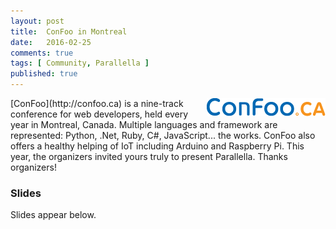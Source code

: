 ```yaml
---
layout: post
title:  ConFoo in Montreal
date:   2016-02-25
comments: true
tags: [ Community, Parallella ]
published: true
---
```

<img src="/images/confoo.gif" align="right" style="margin-left:10px;">
[ConFoo](http://confoo.ca) is a nine-track conference for web developers, held every year in Montreal, Canada. Multiple languages and framework are represented: Python, .Net, Ruby, C#, JavaScript... the works. ConFoo also offers a healthy helping of IoT including Arduino and Raspberry Pi. This year, the organizers invited yours truly to present Parallella. Thanks organizers!

<!--more-->

### Slides

Slides appear below.

<center><script async class="speakerdeck-embed" data-id="d8423c58ee8d4c8382735fe4142060b2" data-ratio="1.77777777777778" src="//speakerdeck.com/assets/embed.js"></script></center>




